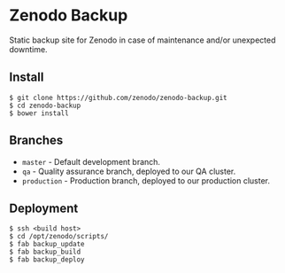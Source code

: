 Zenodo Backup
=============

Static backup site for Zenodo in case of maintenance and/or unexpected
downtime.

Install
--------
```console
$ git clone https://github.com/zenodo/zenodo-backup.git
$ cd zenodo-backup
$ bower install
```

Branches
--------
* ``master`` - Default development branch.
* ``qa`` - Quality assurance branch, deployed to our QA cluster.
* ``production`` - Production branch, deployed to our production cluster.

Deployment
----------

```console
$ ssh <build host>
$ cd /opt/zenodo/scripts/
$ fab backup_update
$ fab backup_build
$ fab backup_deploy
```